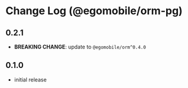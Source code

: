 # Change Log (@egomobile/orm-pg)

## 0.2.1

- **BREAKING CHANGE**: update to `@egomobile/orm^0.4.0`

## 0.1.0

- initial release
